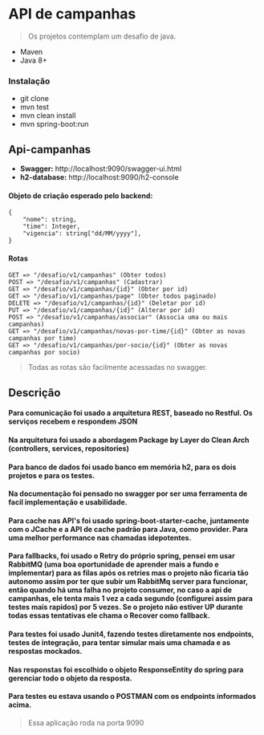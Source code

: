 # API de campanhas
> Os projetos contemplam um desafio de java.

- Maven
- Java 8+

### Instalação

- git clone 
- mvn test
- mvn clean install
- mvn spring-boot:run

## Api-campanhas

- **Swagger:** http://localhost:9090/swagger-ui.html
- **h2-database:** http://localhost:9090/h2-console


#### Objeto de criação esperado pelo backend:

```
{ 
	"nome": string, 
	"time": Integer, 
	"vigencia": string["dd/MM/yyyy"],
}
```

#### Rotas

```
GET => "/desafio/v1/campanhas" (Obter todos)
POST => "/desafio/v1/campanhas" (Cadastrar)
GET => "/desafio/v1/campanhas/{id}" (Obter por id)
GET => "/desafio/v1/campanhas/page" (Obter todos paginado)
DELETE => "/desafio/v1/campanhas/{id}" (Deletar por id)
PUT => "/desafio/v1/campanhas/{id}" (Alterar por id)
POST => "/desafio/v1/campanhas/associar" (Associa uma ou mais campanhas)
GET => "/desafio/v1/campanhas/novas-por-time/{id}" (Obter as novas campanhas por time)
GET => "/desafio/v1/campanhas/por-socio/{id}" (Obter as novas campanhas por socio)
```
> Todas as rotas são facilmente acessadas no swagger.

## Descrição


#### Para comunicação foi usado a arquitetura REST, baseado no Restful. Os serviços recebem e respondem JSON

#### Na arquitetura foi usado a abordagem Package by Layer do Clean Arch (controllers, services, repositories)

#### Para banco de dados foi usado banco em memória h2, para os dois projetos e para os testes.

#### Na documentação foi pensado no swagger por ser uma ferramenta de facil implementação e usabilidade.

#### Para cache nas API's foi usado spring-boot-starter-cache, juntamente com o JCache e a API de cache padrão para Java, como provider. Para uma melhor performance nas chamadas idepotentes.

#### Para fallbacks, foi usado o Retry do próprio spring, pensei em usar RabbitMQ (uma boa oportunidade de aprender mais a fundo e implementar) para as filas após os retries mas o projeto não ficaria tão autonomo assim por ter que subir um RabbitMq server para funcionar, então quando há uma falha no projeto consumer, no caso a api de campanhas, ele tenta mais 1 vez a cada segundo (configurei assim para testes mais rapidos) por 5 vezes. Se o projeto não estiver UP durante todas essas tentativas ele chama o Recover como fallback.

#### Para testes foi usado Junit4, fazendo testes diretamente nos endpoints, testes de integração, para tentar simular mais uma chamada e as respostas mockados.

#### Nas responstas foi escolhido o objeto ResponseEntity do spring para gerenciar todo o objeto da resposta.

#### Para testes eu estava usando o POSTMAN com os endpoints informados acima.

> Essa aplicação roda na porta 9090
